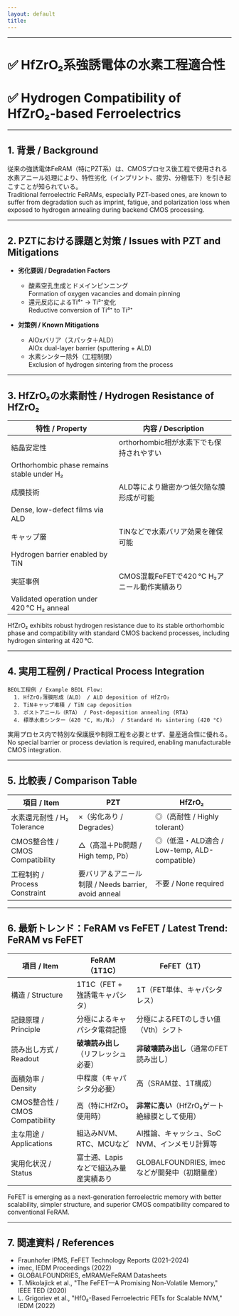 ```yaml
---
layout: default
title: 
---
```


---

# ✅ HfZrO₂系強誘電体の水素工程適合性  
# ✅ Hydrogen Compatibility of HfZrO₂-based Ferroelectrics

---

## 1. 背景 / Background

従来の強誘電体FeRAM（特にPZT系）は、CMOSプロセス後工程で使用される水素アニール処理により、特性劣化（インプリント、疲労、分極低下）を引き起こすことが知られている。  
Traditional ferroelectric FeRAMs, especially PZT-based ones, are known to suffer from degradation such as imprint, fatigue, and polarization loss when exposed to hydrogen annealing during backend CMOS processing.

---

## 2. PZTにおける課題と対策 / Issues with PZT and Mitigations

- **劣化要因 / Degradation Factors**
  - 酸素空孔生成とドメインピンニング  
    Formation of oxygen vacancies and domain pinning  
  - 還元反応によるTi⁴⁺ → Ti³⁺変化  
    Reductive conversion of Ti⁴⁺ to Ti³⁺

- **対策例 / Known Mitigations**
  - AlOxバリア（スパッタ＋ALD）  
    AlOx dual-layer barrier (sputtering + ALD)
  - 水素シンター除外（工程制限）  
    Exclusion of hydrogen sintering from the process

---

## 3. HfZrO₂の水素耐性 / Hydrogen Resistance of HfZrO₂

| 特性 / Property        | 内容 / Description |
|------------------------|---------------------|
| 結晶安定性             | orthorhombic相が水素下でも保持されやすい  
                          Orthorhombic phase remains stable under H₂ |
| 成膜技術               | ALD等により緻密かつ低欠陥な膜形成が可能  
                          Dense, low-defect films via ALD |
| キャップ層             | TiNなどで水素バリア効果を確保可能  
                          Hydrogen barrier enabled by TiN |
| 実証事例               | CMOS混載FeFETで420 °C H₂アニール動作実績あり  
                          Validated operation under 420 °C H₂ anneal |

HfZrO₂ exhibits robust hydrogen resistance due to its stable orthorhombic phase and compatibility with standard CMOS backend processes, including hydrogen sintering at 420 °C.

---

## 4. 実用工程例 / Practical Process Integration

```
BEOL工程例 / Example BEOL Flow:
  1. HfZrO₂薄膜形成（ALD） / ALD deposition of HfZrO₂
  2. TiNキャップ堆積 / TiN cap deposition
  3. ポストアニール（RTA） / Post-deposition annealing (RTA)
  4. 標準水素シンター（420 °C, H₂/N₂） / Standard H₂ sintering (420 °C)
```

実用プロセス内で特別な保護膜や制限工程を必要とせず、量産適合性に優れる。  
No special barrier or process deviation is required, enabling manufacturable CMOS integration.

---

## 5. 比較表 / Comparison Table

| 項目 / Item             | PZT                    | HfZrO₂                      |
|--------------------------|-------------------------|-----------------------------|
| 水素還元耐性 / H₂ Tolerance | ×（劣化あり / Degrades） | ◎（高耐性 / Highly tolerant） |
| CMOS整合性 / CMOS Compatibility | △（高温＋Pb問題 / High temp, Pb） | ◎（低温・ALD適合 / Low-temp, ALD-compatible） |
| 工程制約 / Process Constraint | 要バリア＆アニール制限 / Needs barrier, avoid anneal | 不要 / None required |

---

## 6. 最新トレンド：FeRAM vs FeFET / Latest Trend: FeRAM vs FeFET

| 項目 / Item           | FeRAM（1T1C）                           | FeFET（1T）                                   |
|------------------------|------------------------------------------|-----------------------------------------------|
| 構造 / Structure       | 1T1C（FET + 強誘電キャパシタ）          | 1T（FET単体、キャパシタレス）                  |
| 記録原理 / Principle   | 分極によるキャパシタ電荷記憶             | 分極によるFETのしきい値（Vth）シフト           |
| 読み出し方式 / Readout | **破壊読み出し**（リフレッシュ必要）     | **非破壊読み出し**（通常のFET読み出し）        |
| 面積効率 / Density     | 中程度（キャパシタ分必要）               | 高（SRAM並、1T構成）                          |
| CMOS整合性 / CMOS Compatibility | 高（特にHfZrO₂使用時）          | **非常に高い**（HfZrO₂ゲート絶縁膜として使用）   |
| 主な用途 / Applications | 組込みNVM、RTC、MCUなど                 | AI推論、キャッシュ、SoC NVM、インメモリ計算等   |
| 実用化状況 / Status    | 富士通、Lapisなどで組込み量産実績あり    | GLOBALFOUNDRIES, imec などが開発中（初期量産） |

FeFET is emerging as a next-generation ferroelectric memory with better scalability, simpler structure, and superior CMOS compatibility compared to conventional FeRAM.

---

## 7. 関連資料 / References

- Fraunhofer IPMS, FeFET Technology Reports (2021–2024)
- imec, IEDM Proceedings (2022)
- GLOBALFOUNDRIES, eMRAM/eFeRAM Datasheets
- T. Mikolajick et al., "The FeFET—A Promising Non-Volatile Memory," IEEE TED (2020)
- L. Grigoriev et al., "HfO₂-Based Ferroelectric FETs for Scalable NVM," IEDM (2022)
